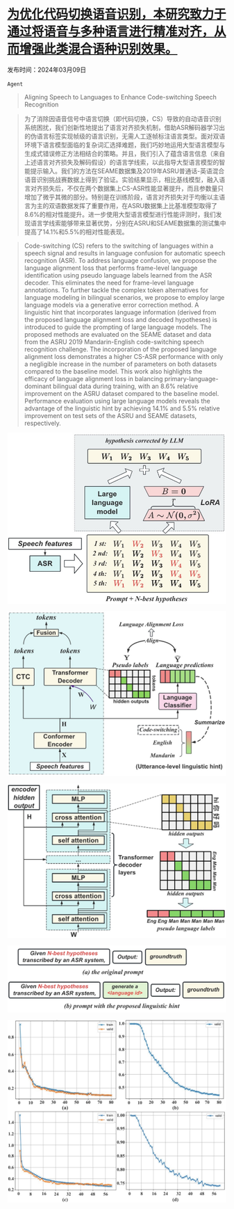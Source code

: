 # [为优化代码切换语音识别，本研究致力于通过将语音与多种语言进行精准对齐，从而增强此类混合语种识别效果。](https://arxiv.org/abs/2403.05887)

发布时间：2024年03月09日

`Agent`

> Aligning Speech to Languages to Enhance Code-switching Speech Recognition

> 为了消除因语音信号中语言切换（即代码切换，CS）导致的自动语音识别系统困扰，我们创新性地提出了语言对齐损失机制，借助ASR解码器学习出的伪语言标签实现帧级的语言识别，无需人工逐帧标注语言类型。面对双语环境下语言模型面临的复杂词汇选择难题，我们巧妙地运用大型语言模型与生成式错误修正方法相结合的策略。并且，我们引入了蕴含语言信息（来自上述语言对齐损失及解码假设）的语言学线索，以此指导大型语言模型的智能提示输入。我们的方法在SEAME数据集及2019年ASRU普通话-英语混合语音识别挑战赛数据上得到了验证。实验结果显示，相比基线模型，融入语言对齐损失后，不仅在两个数据集上CS-ASR性能显著提升，而且参数量只增加了微乎其微的部分。特别是在训练阶段，语言对齐损失对于均衡以主语言为主的双语数据发挥了重要作用，在ASRU数据集上比基准模型取得了8.6%的相对性能提升。进一步使用大型语言模型进行性能评测时，我们发现语言学线索能够带来显著优势，分别在ASRU和SEAME数据集的测试集中提高了14.1%和5.5%的相对性能表现。

> Code-switching (CS) refers to the switching of languages within a speech signal and results in language confusion for automatic speech recognition (ASR). To address language confusion, we propose the language alignment loss that performs frame-level language identification using pseudo language labels learned from the ASR decoder. This eliminates the need for frame-level language annotations. To further tackle the complex token alternatives for language modeling in bilingual scenarios, we propose to employ large language models via a generative error correction method. A linguistic hint that incorporates language information (derived from the proposed language alignment loss and decoded hypotheses) is introduced to guide the prompting of large language models. The proposed methods are evaluated on the SEAME dataset and data from the ASRU 2019 Mandarin-English code-switching speech recognition challenge. The incorporation of the proposed language alignment loss demonstrates a higher CS-ASR performance with only a negligible increase in the number of parameters on both datasets compared to the baseline model. This work also highlights the efficacy of language alignment loss in balancing primary-language-dominant bilingual data during training, with an 8.6% relative improvement on the ASRU dataset compared to the baseline model. Performance evaluation using large language models reveals the advantage of the linguistic hint by achieving 14.1% and 5.5% relative improvement on test sets of the ASRU and SEAME datasets, respectively.

![为优化代码切换语音识别，本研究致力于通过将语音与多种语言进行精准对齐，从而增强此类混合语种识别效果。](../../../paper_images/2403.05887/lora.jpg)

![为优化代码切换语音识别，本研究致力于通过将语音与多种语言进行精准对齐，从而增强此类混合语种识别效果。](../../../paper_images/2403.05887/language_alignment_loss.jpg)

![为优化代码切换语音识别，本研究致力于通过将语音与多种语言进行精准对齐，从而增强此类混合语种识别效果。](../../../paper_images/2403.05887/tokentolanguage.jpg)

![为优化代码切换语音识别，本研究致力于通过将语音与多种语言进行精准对齐，从而增强此类混合语种识别效果。](../../../paper_images/2403.05887/prompt.jpg)

![为优化代码切换语音识别，本研究致力于通过将语音与多种语言进行精准对齐，从而增强此类混合语种识别效果。](../../../paper_images/2403.05887/loss_wer2.jpg)